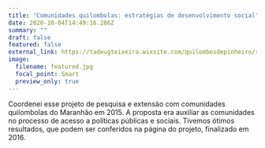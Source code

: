 ```yaml
---
title: "Comunidades quilombolas: estratégias de desenvolvimento social"
date: 2020-10-04T14:49:16.286Z
summary: ""
draft: false
featured: false
external_link: https://tadeugteixeira.wixsite.com/quilombosdepinheiro/sobre-os-projetos
image:
  filename: featured.jpg
  focal_point: Smart
  preview_only: true
---
```

Coordenei esse projeto de pesquisa e extensão com comunidades quilombolas do Maranhão em 2015. A proposta era auxiliar as comunidades no processo de acesso a políticas públicas e sociais. Tivemos ótimos resultados, que podem ser conferidos na página do projeto, finalizado em 2016.